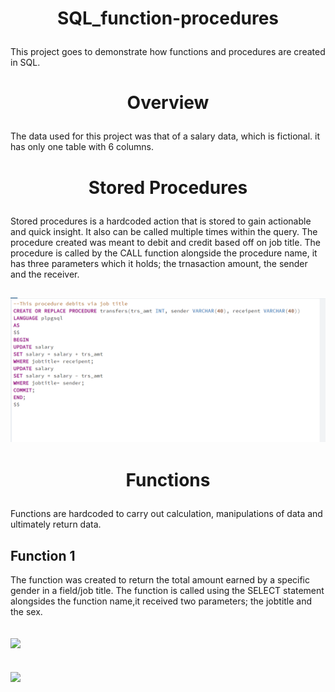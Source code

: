 # <p align="center" style="margin-top: 0px;"> SQL_function-procedures
This project goes to demonstrate how functions and procedures are created in SQL.

# <p align="center" style="margin-top: 0px;"> Overview
The data used for this project was that of a salary data, which is fictional.  it has only one table with 6 columns.

# <p align="center" style="margin-top: 0px;"> Stored Procedures
Stored procedures is a hardcoded action that is stored to gain actionable and quick insight. It also can be called multiple times within the query. The procedure created was meant to debit and credit based off on job title.
The procedure is called by the CALL function alongside the procedure name, it has three parameters which it holds; the trnasaction amount, the sender and the receiver.

![](procedure.png)
---

# <p align="center" style="margin-top: 0px;"> Functions
Functions are hardcoded to carry out calculation, manipulations of data and ultimately return data.
## Function 1
The function was created to return the total amount earned by a specific gender in a field/job title. The function is called using the SELECT statement alongsides the function name,it received two parameters; the jobtitle and the sex.

![](function_1_query)
--
![](function_1_output)
---

